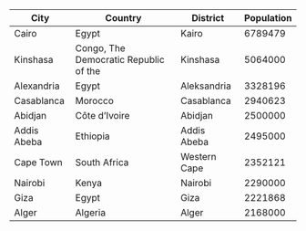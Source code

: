 | City | Country | District | Population |
| --- | --- | --- | --- |
| Cairo | Egypt | Kairo | 6789479 |
| Kinshasa | Congo, The Democratic Republic of the | Kinshasa | 5064000 |
| Alexandria | Egypt | Aleksandria | 3328196 |
| Casablanca | Morocco | Casablanca | 2940623 |
| Abidjan | Côte d’Ivoire | Abidjan | 2500000 |
| Addis Abeba | Ethiopia | Addis Abeba | 2495000 |
| Cape Town | South Africa | Western Cape | 2352121 |
| Nairobi | Kenya | Nairobi | 2290000 |
| Giza | Egypt | Giza | 2221868 |
| Alger | Algeria | Alger | 2168000 |
